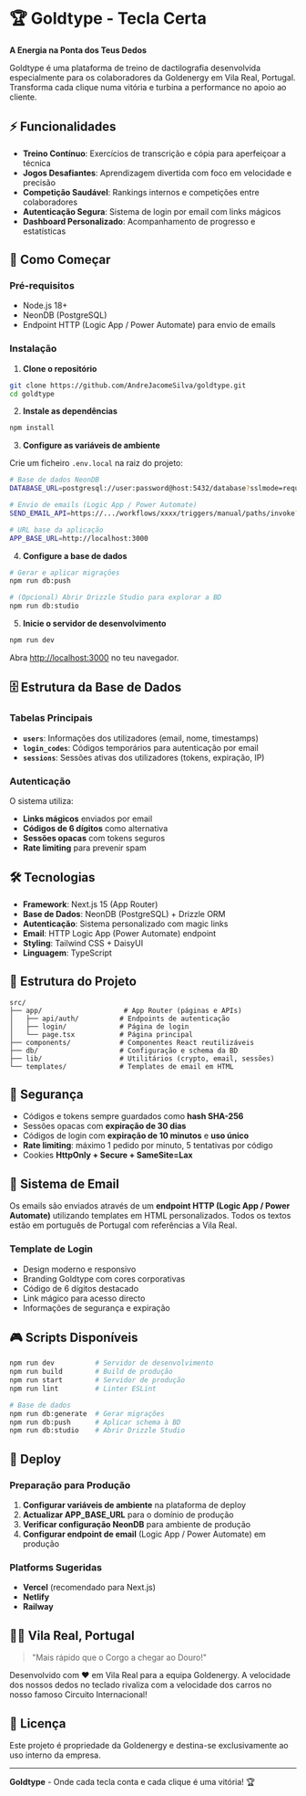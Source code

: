 # 🏆 Goldtype - Tecla Certa

**A Energia na Ponta dos Teus Dedos**

Goldtype é uma plataforma de treino de dactilografia desenvolvida especialmente para os colaboradores da Goldenergy em Vila Real, Portugal. Transforma cada clique numa vitória e turbina a performance no apoio ao cliente.

## ⚡ Funcionalidades

- **Treino Contínuo**: Exercícios de transcrição e cópia para aperfeiçoar a técnica
- **Jogos Desafiantes**: Aprendizagem divertida com foco em velocidade e precisão
- **Competição Saudável**: Rankings internos e competições entre colaboradores
- **Autenticação Segura**: Sistema de login por email com links mágicos
- **Dashboard Personalizado**: Acompanhamento de progresso e estatísticas

## 🚀 Como Começar

### Pré-requisitos

- Node.js 18+ 
- NeonDB (PostgreSQL)
- Endpoint HTTP (Logic App / Power Automate) para envio de emails

### Instalação

1. **Clone o repositório**
```bash
git clone https://github.com/AndreJacomeSilva/goldtype.git
cd goldtype
```

2. **Instale as dependências**
```bash
npm install
```

3. **Configure as variáveis de ambiente**

Crie um ficheiro `.env.local` na raiz do projeto:

```bash
# Base de dados NeonDB
DATABASE_URL=postgresql://user:password@host:5432/database?sslmode=require

# Envio de emails (Logic App / Power Automate)
SEND_EMAIL_API=https://.../workflows/xxxx/triggers/manual/paths/invoke?api-version=2016-06-01

# URL base da aplicação
APP_BASE_URL=http://localhost:3000
```

4. **Configure a base de dados**
```bash
# Gerar e aplicar migrações
npm run db:push

# (Opcional) Abrir Drizzle Studio para explorar a BD
npm run db:studio
```

5. **Inicie o servidor de desenvolvimento**
```bash
npm run dev
```

Abra [http://localhost:3000](http://localhost:3000) no teu navegador.

## 🗄️ Estrutura da Base de Dados

### Tabelas Principais

- **`users`**: Informações dos utilizadores (email, nome, timestamps)
- **`login_codes`**: Códigos temporários para autenticação por email
- **`sessions`**: Sessões ativas dos utilizadores (tokens, expiração, IP)

### Autenticação

O sistema utiliza:
- **Links mágicos** enviados por email
- **Códigos de 6 dígitos** como alternativa
- **Sessões opacas** com tokens seguros
- **Rate limiting** para prevenir spam

## 🛠️ Tecnologias

- **Framework**: Next.js 15 (App Router)
- **Base de Dados**: NeonDB (PostgreSQL) + Drizzle ORM
- **Autenticação**: Sistema personalizado com magic links
- **Email**: HTTP Logic App (Power Automate) endpoint
- **Styling**: Tailwind CSS + DaisyUI
- **Linguagem**: TypeScript

## 📁 Estrutura do Projeto

```
src/
├── app/                    # App Router (páginas e APIs)
│   ├── api/auth/          # Endpoints de autenticação
│   ├── login/             # Página de login
│   └── page.tsx           # Página principal
├── components/            # Componentes React reutilizáveis
├── db/                    # Configuração e schema da BD
├── lib/                   # Utilitários (crypto, email, sessões)
└── templates/             # Templates de email em HTML
```

## 🔐 Segurança

- Códigos e tokens sempre guardados como **hash SHA-256**
- Sessões opacas com **expiração de 30 dias**
- Códigos de login com **expiração de 10 minutos** e **uso único**
- **Rate limiting**: máximo 1 pedido por minuto, 5 tentativas por código
- Cookies **HttpOnly + Secure + SameSite=Lax**

## 📧 Sistema de Email

Os emails são enviados através de um **endpoint HTTP (Logic App / Power Automate)** utilizando templates em HTML personalizados. Todos os textos estão em português de Portugal com referências a Vila Real.

### Template de Login
- Design moderno e responsivo
- Branding Goldtype com cores corporativas
- Código de 6 dígitos destacado
- Link mágico para acesso directo
- Informações de segurança e expiração

## 🎮 Scripts Disponíveis

```bash
npm run dev          # Servidor de desenvolvimento
npm run build        # Build de produção
npm run start        # Servidor de produção
npm run lint         # Linter ESLint

# Base de dados
npm run db:generate  # Gerar migrações
npm run db:push      # Aplicar schema à BD
npm run db:studio    # Abrir Drizzle Studio
```

## 🚀 Deploy

### Preparação para Produção

1. **Configurar variáveis de ambiente** na plataforma de deploy
2. **Actualizar APP_BASE_URL** para o domínio de produção
3. **Verificar configuração NeonDB** para ambiente de produção
4. **Configurar endpoint de email** (Logic App / Power Automate) em produção

### Platforms Sugeridas
- **Vercel** (recomendado para Next.js)
- **Netlify**
- **Railway**

## 🏃‍♂️ Vila Real, Portugal

> "Mais rápido que o Corgo a chegar ao Douro!"

Desenvolvido com ❤️ em Vila Real para a equipa Goldenergy. A velocidade dos nossos dedos no teclado rivaliza com a velocidade dos carros no nosso famoso Circuito Internacional!

## 📜 Licença

Este projeto é propriedade da Goldenergy e destina-se exclusivamente ao uso interno da empresa.

---

**Goldtype** - Onde cada tecla conta e cada clique é uma vitória! 🏆
